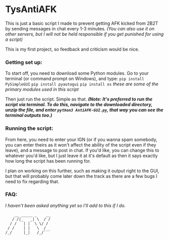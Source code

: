 # TysAntiAFK

This is just a basic script I made to prevent getting AFK kicked from 2B2T by sending messages in chat every 1-3 minutes. *(You can also use it on other servers, but I will not be held responsible if you get punished for using a script)*

This is my first project, so feedback and criticism would be nice.

### Getting set up:

To start off, you need to download some Python modules. Go to your terminal (or command prompt on Windows), and type:
  ```pip install PySimpleGUI```
  ```pip install pyautogui```
  ```pip install os```
 *these are some of the primary modules used in this script*
  
Then just run the script. Simple as that. ***(Note: It's preferred to run the script via terminal. To do this, navigate to the downloaded directory, unzip the file, and enter ```python3 AntiAFK-GUI.py```, that way you can see the terminal outputs too.)***


### Running the script:

From here, you need to enter your IGN (or if you wanna spam somebody, you can enter theirs as it won't affect the ability of the script even if they leave), and a message to post in chat. If you'd like, you can change this to whatever you'd like, but I just leave it at it's default as then it says exactly how long the script has been running for.

I plan on working on this further, such as making it output right to the GUI, but that will probably come later down the track as there are a few bugs I need to fix regarding that.



### FAQ:

_I haven't been asked anything yet so I'll add to this if I do._ 


```
​    __ _____ _    __
   / /|_   _| \  / /
  / /   | |  \ \/ /
 / /    | |   \  /
/_/     |_|   /_/```

